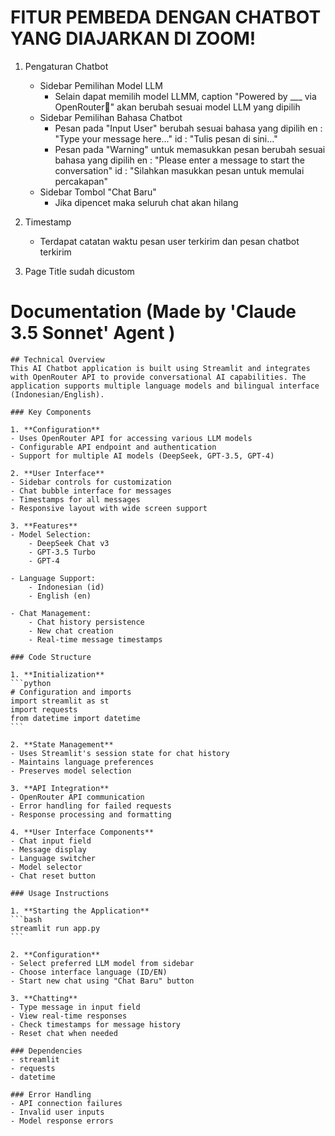 

# FITUR PEMBEDA DENGAN CHATBOT YANG DIAJARKAN DI ZOOM!
1. Pengaturan Chatbot
    - Sidebar Pemilihan Model LLM
        - Selain dapat memilih model LLMM, caption "Powered by ___ via OpenRouter🤖" akan berubah sesuai model LLM yang dipilih
    - Sidebar Pemilihan Bahasa Chatbot
        - Pesan pada "Input User" berubah sesuai bahasa yang dipilih
        en : "Type your message here..."
        id : "Tulis pesan di sini..."
        - Pesan pada "Warning" untuk memasukkan pesan berubah sesuai bahasa yang dipilih
        en : "Please enter a message to start the conversation"
        id : "Silahkan masukkan pesan untuk memulai percakapan"
    - Sidebar Tombol "Chat Baru"
        - Jika dipencet maka seluruh chat akan hilang
2. Timestamp
    - Terdapat catatan waktu pesan user terkirim dan pesan chatbot terkirim

3. Page Title sudah dicustom


# Documentation (Made by 'Claude 3.5 Sonnet' Agent )

    ## Technical Overview
    This AI Chatbot application is built using Streamlit and integrates with OpenRouter API to provide conversational AI capabilities. The application supports multiple language models and bilingual interface (Indonesian/English).

    ### Key Components

    1. **Configuration**
    - Uses OpenRouter API for accessing various LLM models
    - Configurable API endpoint and authentication
    - Support for multiple AI models (DeepSeek, GPT-3.5, GPT-4)

    2. **User Interface**
    - Sidebar controls for customization
    - Chat bubble interface for messages
    - Timestamps for all messages
    - Responsive layout with wide screen support

    3. **Features**
    - Model Selection:
        - DeepSeek Chat v3
        - GPT-3.5 Turbo
        - GPT-4
    
    - Language Support:
        - Indonesian (id)
        - English (en)
    
    - Chat Management:
        - Chat history persistence
        - New chat creation
        - Real-time message timestamps

    ### Code Structure

    1. **Initialization**
    ```python
    # Configuration and imports
    import streamlit as st
    import requests
    from datetime import datetime
    ```

    2. **State Management**
    - Uses Streamlit's session state for chat history
    - Maintains language preferences
    - Preserves model selection

    3. **API Integration**
    - OpenRouter API communication
    - Error handling for failed requests
    - Response processing and formatting

    4. **User Interface Components**
    - Chat input field
    - Message display
    - Language switcher
    - Model selector
    - Chat reset button

    ### Usage Instructions

    1. **Starting the Application**
    ```bash
    streamlit run app.py
    ```

    2. **Configuration**
    - Select preferred LLM model from sidebar
    - Choose interface language (ID/EN)
    - Start new chat using "Chat Baru" button

    3. **Chatting**
    - Type message in input field
    - View real-time responses
    - Check timestamps for message history
    - Reset chat when needed

    ### Dependencies
    - streamlit
    - requests
    - datetime

    ### Error Handling
    - API connection failures
    - Invalid user inputs
    - Model response errors
